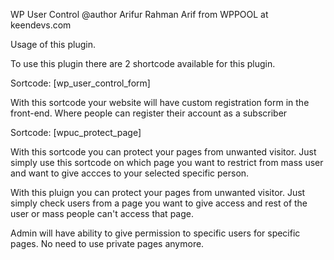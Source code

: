 WP User Control
@author Arifur Rahman Arif from WPPOOL at keendevs.com

Usage of this plugin.

To use this plugin there are 2 shortcode available for this plugin.

Sortcode: [wp_user_control_form]

With this sortcode your website will have custom registration form in the front-end. Where people can register their account as a subscriber

Sortcode: [wpuc_protect_page]

With this sortcode you can protect your pages from unwanted visitor. Just simply use this sortcode on which page you want to restrict from mass user and want to give accces to your selected specific person.



With this pluign you can protect your pages from unwanted visitor. Just simply check users from a page you want to give access and rest of the user or mass people can't access that page.

Admin will have ability to give permission to specific users for specific pages. No need to use private pages anymore.
